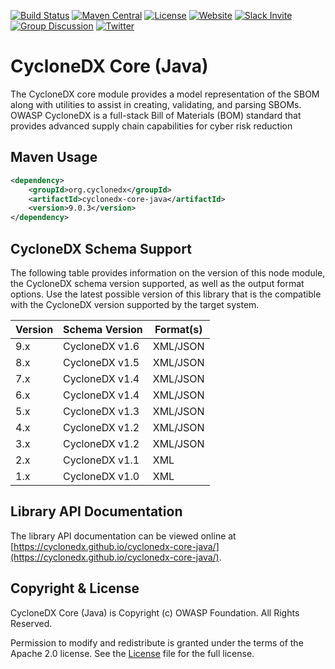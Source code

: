 [![Build Status](https://github.com/CycloneDX/cyclonedx-core-java/workflows/Maven%20CI/badge.svg)](https://github.com/CycloneDX/cyclonedx-core-java/actions?workflow=Maven+CI)
[![Maven Central](https://maven-badges.herokuapp.com/maven-central/org.cyclonedx/cyclonedx-core-java/badge.svg)](https://maven-badges.herokuapp.com/maven-central/org.cyclonedx/cyclonedx-core-java)
[![License](https://img.shields.io/badge/license-Apache%202.0-brightgreen.svg)][License]
[![Website](https://img.shields.io/badge/https://-cyclonedx.org-blue.svg)](https://cyclonedx.org/)
[![Slack Invite](https://img.shields.io/badge/Slack-Join-blue?logo=slack&labelColor=393939)](https://cyclonedx.org/slack/invite)
[![Group Discussion](https://img.shields.io/badge/discussion-groups.io-blue.svg)](https://groups.io/g/CycloneDX)
[![Twitter](https://img.shields.io/twitter/url/http/shields.io.svg?style=social&label=Follow)](https://twitter.com/CycloneDX_Spec)


CycloneDX Core (Java)
=========

The CycloneDX core module provides a model representation of the SBOM along with utilities to assist in creating, 
validating, and parsing SBOMs. OWASP CycloneDX is a full-stack Bill of Materials (BOM) standard that provides advanced
supply chain capabilities for cyber risk reduction

Maven Usage
-------------------

```xml
<dependency>
    <groupId>org.cyclonedx</groupId>
    <artifactId>cyclonedx-core-java</artifactId>
    <version>9.0.3</version>
</dependency>
```

## CycloneDX Schema Support

The following table provides information on the version of this node module, the CycloneDX schema version supported, 
as well as the output format options. Use the latest possible version of this library that is the compatible with 
the CycloneDX version supported by the target system.

| Version | Schema Version | Format(s) |
|---------|----------------|-----------|
| 9.x     | CycloneDX v1.6 | XML/JSON  |
| 8.x     | CycloneDX v1.5 | XML/JSON  |
| 7.x     | CycloneDX v1.4 | XML/JSON  |
| 6.x     | CycloneDX v1.4 | XML/JSON  |
| 5.x     | CycloneDX v1.3 | XML/JSON  |
| 4.x     | CycloneDX v1.2 | XML/JSON  |
| 3.x     | CycloneDX v1.2 | XML/JSON  |
| 2.x     | CycloneDX v1.1 | XML       |
| 1.x     | CycloneDX v1.0 | XML       |

## Library API Documentation

The library API documentation can be viewed online at [https://cyclonedx.github.io/cyclonedx-core-java/](https://cyclonedx.github.io/cyclonedx-core-java/).

Copyright & License
-------------------

CycloneDX Core (Java) is Copyright (c) OWASP Foundation. All Rights Reserved.

Permission to modify and redistribute is granted under the terms of the Apache 2.0 license. See the [License] file for the full license.

[License]: https://github.com/CycloneDX/cyclonedx-core-java/blob/master/LICENSE
